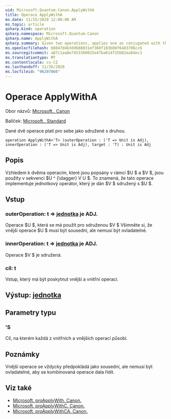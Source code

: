 ```yaml
---
uid: Microsoft.Quantum.Canon.ApplyWithA
title: Operace ApplyWithA
ms.date: 11/25/2020 12:00:00 AM
ms.topic: article
qsharp.kind: operation
qsharp.namespace: Microsoft.Quantum.Canon
qsharp.name: ApplyWithA
qsharp.summary: Given two operations, applies one as conjugated with the other.
ms.openlocfilehash: b8847d4b3ddb88031ef360f183b86f6483706cc6
ms.sourcegitcommit: a87c1aa8e7453360025e47ba614f25b02ea84ec3
ms.translationtype: MT
ms.contentlocale: cs-CZ
ms.lasthandoff: 11/26/2020
ms.locfileid: "96207866"
---
```

# <a name="applywitha-operation"></a>Operace ApplyWithA

Obor názvů: [Microsoft.. Canon](xref:Microsoft.Quantum.Canon)

Balíček: [Microsoft.. Standard](https://nuget.org/packages/Microsoft.Quantum.Standard)


Dané dvě operace platí pro sebe jako sdružené s druhou.

```qsharp
operation ApplyWithA<'T> (outerOperation : ('T => Unit is Adj), innerOperation : ('T => Unit is Adj), target : 'T) : Unit is Adj
```


## <a name="description"></a>Popis

Vzhledem k dvěma operacím, které jsou popsány v rámci $U $ a $V $, jsou použity v sekvenci $U ^ {\dagger} V U $. To znamená, že tato operace implementuje jednotkový operátor, který je dán $V $ sdružený s $U $.

## <a name="input"></a>Vstup

### <a name="outeroperation--t--unit--is-adj"></a>outerOperation: t => [jednotka](xref:microsoft.quantum.lang-ref.unit)  je ADJ.

Operace $U $, která se má použít pro sdruženou $V $ Všimněte si, že vnější operace $U $ musí být sousední, ale nemusí být ovladatelné.


### <a name="inneroperation--t--unit--is-adj"></a>innerOperation: t => [jednotka](xref:microsoft.quantum.lang-ref.unit)  je ADJ.

Operace $V $ je sdružená.


### <a name="target--t"></a>cíl: t

Vstup, který má být poskytnut vnější a vnitřní operaci.



## <a name="output--unit"></a>Výstup: [jednotka](xref:microsoft.quantum.lang-ref.unit)



## <a name="type-parameters"></a>Parametry typu

### <a name="t"></a>'S

Cíl, na kterém každá z vnitřních a vnějších operací působí.

## <a name="remarks"></a>Poznámky

Vnější operace se vždycky předpokládá jako sousední, ale nemusí být ovladatelné, aby se kombinovaná operace dala řídit.

## <a name="see-also"></a>Viz také

- [Microsoft. proApplyWith. Canon.](xref:Microsoft.Quantum.Canon.ApplyWith)
- [Microsoft. proApplyWithC. Canon.](xref:Microsoft.Quantum.Canon.ApplyWithC)
- [Microsoft. proApplyWithCA. Canon.](xref:Microsoft.Quantum.Canon.ApplyWithCA)